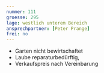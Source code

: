 ```yaml
---
nummer: 111
groesse: 295
lage: westlich unterem Bereich
ansprechpartner: [Peter Prange]
frei: no
---
```


- Garten nicht bewirtschaftet
- Laube reparaturbedürftig,
- Verkaufspreis nach Vereinbarung
